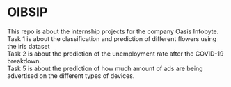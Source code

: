 # OIBSIP
This repo is about the internship projects for the company Oasis Infobyte.<br>
Task 1 is about the classification and prediction of different flowers using the iris dataset<br>
Task 2 is about the prediction of the unemployment rate after the COVID-19 breakdown.<br>
Task 5 is about the prediction of how much amount of ads are being advertised on the different types of devices.
